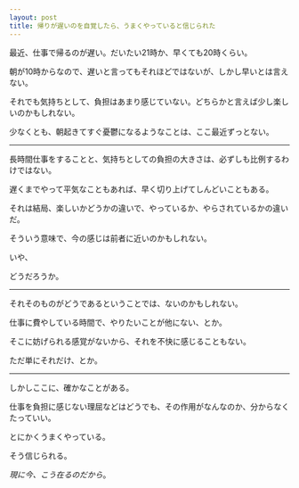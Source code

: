 ```yaml
---
layout: post
title: 帰りが遅いのを自覚したら、うまくやっていると信じられた
---
```


最近、仕事で帰るのが遅い。だいたい21時か、早くても20時くらい。

朝が10時からなので、遅いと言ってもそれほどではないが、しかし早いとは言えない。

それでも気持ちとして、負担はあまり感じていない。どちらかと言えば少し楽しいのかもしれない。

少なくとも、朝起きてすぐ憂鬱になるようなことは、ここ最近ずっとない。

----

長時間仕事をすることと、気持ちとしての負担の大きさは、必ずしも比例するわけではない。

遅くまでやって平気なこともあれば、早く切り上げてしんどいこともある。

それは結局、楽しいかどうかの違いで、やっているか、やらされているかの違いだ。

そういう意味で、今の感じは前者に近いのかもしれない。

いや、

どうだろうか。

----

それそのものがどうであるということでは、ないのかもしれない。

仕事に費やしている時間で、やりたいことが他にない、とか。

そこに妨げられる感覚がないから、それを不快に感じることもない。

ただ単にそれだけ、とか。

----

しかしここに、確かなことがある。

仕事を負担に感じない理屈などはどうでも、その作用がなんなのか、分からなくたっていい。

とにかくうまくやっている。

そう信じられる。

*現に今、こう在るのだから*。
